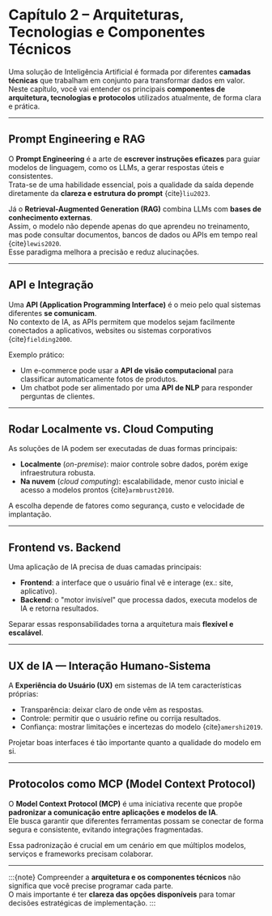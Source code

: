 # Capítulo 2 – Arquiteturas, Tecnologias e Componentes Técnicos

Uma solução de Inteligência Artificial é formada por diferentes **camadas técnicas** que trabalham em conjunto para transformar dados em valor.  
Neste capítulo, você vai entender os principais **componentes de arquitetura, tecnologias e protocolos** utilizados atualmente, de forma clara e prática.

---

## Prompt Engineering e RAG

O **Prompt Engineering** é a arte de **escrever instruções eficazes** para guiar modelos de linguagem, como os LLMs, a gerar respostas úteis e consistentes.  
Trata-se de uma habilidade essencial, pois a qualidade da saída depende diretamente da **clareza e estrutura do prompt** {cite}`liu2023`.

Já o **Retrieval-Augmented Generation (RAG)** combina LLMs com **bases de conhecimento externas**.  
Assim, o modelo não depende apenas do que aprendeu no treinamento, mas pode consultar documentos, bancos de dados ou APIs em tempo real {cite}`lewis2020`.  
Esse paradigma melhora a precisão e reduz alucinações.

---

## API e Integração

Uma **API (Application Programming Interface)** é o meio pelo qual sistemas diferentes **se comunicam**.  
No contexto de IA, as APIs permitem que modelos sejam facilmente conectados a aplicativos, websites ou sistemas corporativos {cite}`fielding2000`.

Exemplo prático:  
- Um e-commerce pode usar a **API de visão computacional** para classificar automaticamente fotos de produtos.  
- Um chatbot pode ser alimentado por uma **API de NLP** para responder perguntas de clientes.

---

## Rodar Localmente vs. Cloud Computing

As soluções de IA podem ser executadas de duas formas principais:

- **Localmente** (*on-premise*): maior controle sobre dados, porém exige infraestrutura robusta.  
- **Na nuvem** (*cloud computing*): escalabilidade, menor custo inicial e acesso a modelos prontos {cite}`armbrust2010`.

A escolha depende de fatores como segurança, custo e velocidade de implantação.

---

## Frontend vs. Backend

Uma aplicação de IA precisa de duas camadas principais:

- **Frontend**: a interface que o usuário final vê e interage (ex.: site, aplicativo).  
- **Backend**: o "motor invisível" que processa dados, executa modelos de IA e retorna resultados.  

Separar essas responsabilidades torna a arquitetura mais **flexível e escalável**.

---

## UX de IA — Interação Humano-Sistema

A **Experiência do Usuário (UX)** em sistemas de IA tem características próprias:  
- Transparência: deixar claro de onde vêm as respostas.  
- Controle: permitir que o usuário refine ou corrija resultados.  
- Confiança: mostrar limitações e incertezas do modelo {cite}`amershi2019`.

Projetar boas interfaces é tão importante quanto a qualidade do modelo em si.

---

## Protocolos como MCP (Model Context Protocol)

O **Model Context Protocol (MCP)** é uma iniciativa recente que propõe **padronizar a comunicação entre aplicações e modelos de IA**.  
Ele busca garantir que diferentes ferramentas possam se conectar de forma segura e consistente, evitando integrações fragmentadas.  

Essa padronização é crucial em um cenário em que múltiplos modelos, serviços e frameworks precisam colaborar.

---

:::{note}
Compreender a **arquitetura e os componentes técnicos** não significa que você precise programar cada parte.  
O mais importante é ter **clareza das opções disponíveis** para tomar decisões estratégicas de implementação.
:::
